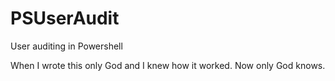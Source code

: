 # PSUserAudit
 User auditing in Powershell

When I wrote this only God and I knew how it worked. Now only God knows.